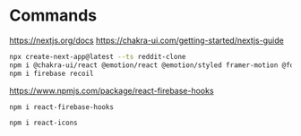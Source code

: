 # Commands

https://nextjs.org/docs
https://chakra-ui.com/getting-started/nextjs-guide
```bash
npx create-next-app@latest --ts reddit-clone
npm i @chakra-ui/react @emotion/react @emotion/styled framer-motion @fontsource/open-sans
npm i firebase recoil
```

https://www.npmjs.com/package/react-firebase-hooks
```bash
npm i react-firebase-hooks
```

```bash
npm i react-icons
```